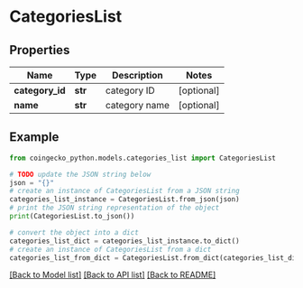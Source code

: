 # CategoriesList


## Properties

Name | Type | Description | Notes
------------ | ------------- | ------------- | -------------
**category_id** | **str** | category ID | [optional] 
**name** | **str** | category name | [optional] 

## Example

```python
from coingecko_python.models.categories_list import CategoriesList

# TODO update the JSON string below
json = "{}"
# create an instance of CategoriesList from a JSON string
categories_list_instance = CategoriesList.from_json(json)
# print the JSON string representation of the object
print(CategoriesList.to_json())

# convert the object into a dict
categories_list_dict = categories_list_instance.to_dict()
# create an instance of CategoriesList from a dict
categories_list_from_dict = CategoriesList.from_dict(categories_list_dict)
```
[[Back to Model list]](../README.md#documentation-for-models) [[Back to API list]](../README.md#documentation-for-api-endpoints) [[Back to README]](../README.md)


